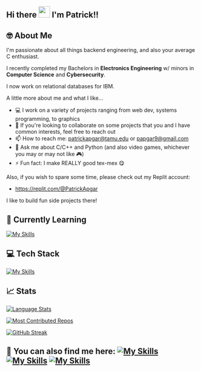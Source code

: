 ## Hi there <img src="https://raw.githubusercontent.com/MartinHeinz/MartinHeinz/master/wave.gif" width="30px"> I'm Patrick!!

## 🤓 About Me
I'm passionate about all things backend engineering, and also your average C enthusiast. 

I recently completed my Bachelors in **Electronics Engineering** w/ minors in **Computer Science** and **Cybersecurity**.

I now work on relational databases for IBM.

A little more about me and what I like...

- 💻 I work on a variety of projects ranging from web dev, systems programming, to graphics
- 👯 If you're looking to collaborate on some projects that you and I have common interests, feel free to reach out
- 📫 How to reach me: patrickapgar@tamu.edu or papgar9@gmail.com
- 💬 Ask me about C/C++ and Python (and also video games, whichever you may or may not like 🎮)
- ⚡ Fun fact: I make REALLY good tex-mex 😋
 
Also, if you wish to spare some time, please check out my Replit account: 

- https://replit.com/@PatrickApgar 

I like to build fun side projects there!

## 🧠 Currently Learning
<!-- 
![Go](https://img.shields.io/badge/go-%2300ADD8.svg?style=for-the-badge&logo=go&logoColor=white)
![GraphQL](https://img.shields.io/badge/-GraphQL-E10098?style=for-the-badge&logo=graphql&logoColor=white) -->

[![My Skills](https://skillicons.dev/icons?i=threejs)](https://skillicons.dev)

<!-- --- -->

<!--
![Patrick's GitHub stats](https://github-readme-stats.vercel.app/api?username=patricklapgar&show_icons=true&theme=transparent)

[![Top Languages](https://github-readme-stats.vercel.app/api/top-langs/?username=patricklapgar&layout=compact)](https://github.com/patricklapgar/github-readme-stats)
 -->

## 💻 Tech Stack

<!-- ![Python](https://img.shields.io/badge/Python-FFD43B?style=for-the-badge&logo=python&logoColor=blue) ![JavaScript](https://img.shields.io/badge/JavaScript-323330?style=for-the-badge&logo=javascript&logoColor=F7DF1E) ![C](https://img.shields.io/badge/C-00599C?style=for-the-badge&logo=c&logoColor=white) ![C++](https://img.shields.io/badge/C%2B%2B-00599C?style=for-the-badge&logo=c%2B%2B&logoColor=white) ![TypeScript](https://img.shields.io/badge/TypeScript-007ACC?style=for-the-badge&logo=typescript&logoColor=white) ![NodeJS](https://img.shields.io/badge/Node.js-339933?style=for-the-badge&logo=nodedotjs&logoColor=white) ![Electron](https://img.shields.io/badge/Electron-2B2E3A?style=for-the-badge&logo=electron&logoColor=9FEAF9) ![Flask](https://img.shields.io/badge/Flask-000000?style=for-the-badge&logo=flask&logoColor=white) ![ExpressJS](https://img.shields.io/badge/Express.js-000000?style=for-the-badge&logo=express&logoColor=white) ![jQuery](https://img.shields.io/badge/jQuery-0769AD?style=for-the-badge&logo=jquery&logoColor=white) ![Docker](https://img.shields.io/badge/Docker-2CA5E0?style=for-the-badge&logo=docker&logoColor=white) ![MongoDB](https://img.shields.io/badge/MongoDB-4EA94B?style=for-the-badge&logo=mongodb&logoColor=white) ![ThreeJS](https://img.shields.io/badge/ThreeJs-black?style=for-the-badge&logo=three.js&logoColor=white) ![SQLite](https://img.shields.io/badge/SQLite-07405E?style=for-the-badge&logo=sqlite&logoColor=white) ![Webpack](https://img.shields.io/badge/Webpack-8DD6F9?style=for-the-badge&logo=Webpack&logoColor=white) ![MySQL](https://img.shields.io/badge/MySQL-005C84?style=for-the-badge&logo=mysql&logoColor=white) ![Redis]( 	https://img.shields.io/badge/redis-%23DD0031.svg?&style=for-the-badge&logo=redis&logoColor=white) ![AWS](https://img.shields.io/badge/Amazon_AWS-FF9900?style=for-the-badge&logo=amazonaws&logoColor=white) ![Git](https://img.shields.io/badge/GIT-E44C30?style=for-the-badge&logo=git&logoColor=white) -->

[![My Skills](https://skillicons.dev/icons?i=python,js,c,cpp,nodejs,react,jquery,flask,mysql,docker,aws,git&perline=6)](https://skillicons.dev)

 ## 📈 Stats

[![Language Stats](https://api.githubtrends.io/user/svg/patricklapgar/langs?time_range=one_year&use_percent=True&include_private=True&loc_metric=changed&theme=dark)]()

[![Most Contributed Repos](https://api.githubtrends.io/user/svg/patricklapgar/repos?time_range=one_year&loc_metric=changed&theme=dark)]()

[![GitHub Streak](http://github-readme-streak-stats.herokuapp.com?user=patricklapgar&theme=dark&hide_border=true&mode=weekly)](https://git.io/streak-stats)

<!-- Book Recommendations -->
<!-- ## 📖 Book Recommendations
If you're looking for something interesting...

- [Beej's C Programming Book](https://beej.us/guide/bgc/pdf/bgc_usl_c_1.pdf)
- [Halo: First Strike](https://www.pdfdrive.com/halo-first-strike-e197869295.html) <- Hands-down the **best** Halo novel ever written, change my mind
- [Machine Learning. The New AI](https://www.pdfdrive.com/machine-learning-the-new-ai-e167400703.html) 🤓
- [The Lord of the Rings - The Fellowship of the Ring](https://www.pdfdrive.com/lord-of-the-rings-the-fellowship-of-the-ring-e193584112.html) <- Classic 👌
-->

## 🔗 You can also find me here: [![My Skills](https://skillicons.dev/icons?i=linkedin&perline=6)](https://www.linkedin.com/in/patrickapgar) [![My Skills](https://skillicons.dev/icons?i=discord)](https://discordapp.com/users/752627982341898281) [![My Skills](https://skillicons.dev/icons?i=replit)]( https://replit.com/@PatrickApgar) 

<!-- 
![LinkedIn](https://img.shields.io/badge/LinkedIn-0077B5?style=for-the-badge&logo=linkedin&logoColor=white) ![Github](https://img.shields.io/badge/GitHub-100000?style=for-the-badge&logo=github&logoColor=white) ![Discord](https://img.shields.io/badge/Discord-5865F2?style=for-the-badge&logo=discord&logoColor=white) ![LeetCode](https://img.shields.io/badge/-LeetCode-FFA116?style=for-the-badge&logo=LeetCode&logoColor=black) ![Replit](https://img.shields.io/badge/replit-667881?style=for-the-badge&logo=replit&logoColor=white) -->
<!-- <img src="https://cdn.worldvectorlogo.com/logos/python-original.svg " alt="Python Logo" width="50" height="50"/> <img src="https://cdn.worldvectorlogo.com/logos/javascript.svg" alt="JavaScript Logo" width="50" height="50"/> 
<!-- <img src="https://cdn.worldvectorlogo.com/logos/electron-original.svg " alt="Electron Logo" width="50" height="50"/> <img src="https://cdn.worldvectorlogo.com/logos/nodejs-original.svg" alt="NodeJS Logo" width="50" height="50"/> <img src="https://cdn.worldvectorlogo.com/logos/react-original.svg" alt="React Logo" width="50" height="50"/>  <img src="https://cdn.worldvectorlogo.com/logos/html5-original.svg" alt="HTML Logo" width="50" height="50"/> <img src="https://cdn.worldvectorlogo.com/logos/css3.svg" alt="CSS Logo" width="50" height="50"/> <img src="https://cdn.worldvectorlogo.com/logos/bootstrap-original.svg " alt="Bootstrap Logo" width="50" height="50"/> -->

<!---
"Great artists weren't great because at birth they could paint, the greats were great because they paint a lot"

 - Macklemore
 --->
